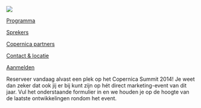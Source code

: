 [![](articlesblog/csummit-header.jpg)](https://www.copernica.com/nl/ondersteuning/copernica-summit)

[Programma](http://www.copernica.com/nl/ondersteuning/copernica-summit/programma-copernica-summit "Copernica Summit programma")

[Sprekers](http://www.copernica.com/nl/ondersteuning/copernica-summit/sprekers-copernica-summit "Copernica Summit sprekers")

[Copernica
partners](http://www.copernica.com/nl/ondersteuning/copernica-summit/copernica-partners "Copernica partners")

[Contact &
locatie](http://www.copernica.com/nl/ondersteuning/copernica-summit/contact-locatie "Copernica Summit contact & locatie")

[Aanmelden](http://www.copernica.com/nl/ondersteuning/copernica-summit/meld-je-nu-aan-voor-het-copernica-summit "Meld je nu aan voor de Copernica Summit!")

Reserveer vandaag alvast een plek op het Copernica Summit 2014! Je weet
dan zeker dat ook jij er bij kunt zijn op hét direct marketing-event van
dit jaar. Vul het onderstaande formulier in en we houden je op de hoogte
van de laatste ontwikkelingen rondom het event.
